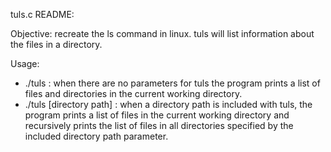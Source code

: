 tuls.c README:

Objective: recreate the ls command in linux. tuls will list information about the files in a directory.

Usage:
- ./tuls : when there are no parameters for tuls the program prints a list of files and directories in the current working directory.
- ./tuls [directory path] : when a directory path is included with tuls, the program prints a list of files in the current working directory and recursively prints the list of files in all directories specified by the included directory path parameter.
